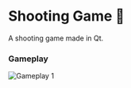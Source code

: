 # Shooting Game 🎯

A shooting game made in Qt.

### Gameplay
![Gameplay 1](screenshots/Screenshot1.png)

